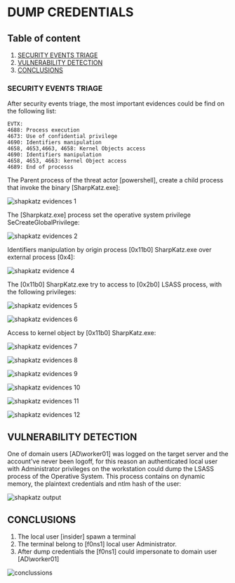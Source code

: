 # DUMP CREDENTIALS

## Table of content

  1. [SECURITY EVENTS TRIAGE](#security-events-triage)
  2. [VULNERABILITY DETECTION](#vulnerability-detection)  
  3. [CONCLUSIONS](#conclusions)


### SECURITY EVENTS TRIAGE

After security events triage, the most important evidences could be find on the following list:

```
EVTX: 
4688: Process execution 
4673: Use of confidential privilege
4690: Identifiers manipulation
4658, 4653,4663, 4658: Kernel Objects access 
4690: Identifiers manipulation
4658, 4653, 4663: kernel Object access
4689: End of processs
```
The Parent process of the threat actor [powershell], create a child process that invoke the binary [SharpKatz.exe]:

![shapkatz evidences 1](resources/sharpkatz_evidences_1.png)

The [Sharpkatz.exe] process set the operative system privilege SeCreateGlobalPrivilege:

![shapkatz evidences 2](resources/sharpkatz_evidences_2.png)

Identifiers manipulation by origin process [0x11b0] SharpKatz.exe over external process [0x4]:

![shapkatz evidence 4](resources/sharpkatz_evidences_4.png)

The [0x11b0] SharpKatz.exe try to access to [0x2b0] LSASS process, with the following privileges:

![shapkatz evidences 5](resources/sharpkatz_evidences_5.png)

![shapkatz evidences 6](resources/sharpkatz_evidences_6.png)

Access to kernel object by [0x11b0] SharpKatz.exe:

![shapkatz evidences 7](resources/sharpkatz_evidences_7.png)

![shapkatz evidences 8](resources/sharpkatz_evidences_8.png)

![shapkatz evidences 9](resources/shapkatz_evidences_9.png)

![shapkatz evidences 10](resources/sharpkatz_evidences_10.png)

![shapkatz evidences 11](resources/shapkatz_evidences_11.png)

![shapkatz evidences 12](resources/shapkatz_evidences_12.png)

## VULNERABILITY DETECTION

One of domain users [AD\worker01] was logged on the target server and the account've never been logoff, for this reason an authenticated local user with Administrator privileges on the workstation could dump the LSASS process of the Operative System.
This process contains on dynamic memory, the plaintext credentials and ntlm hash of the user:

![shapkatz output](resources/sharpkatz_output.png)

## CONCLUSIONS

  1.  The local user [insider] spawn a terminal 
  2.  The terminal belong to [f0ns1] local user Administrator. 
  3.  After dump  credentials the [f0ns1] could impersonate to domain user [AD\worker01]


![conclussions](resources/Conclussions_II.png)
